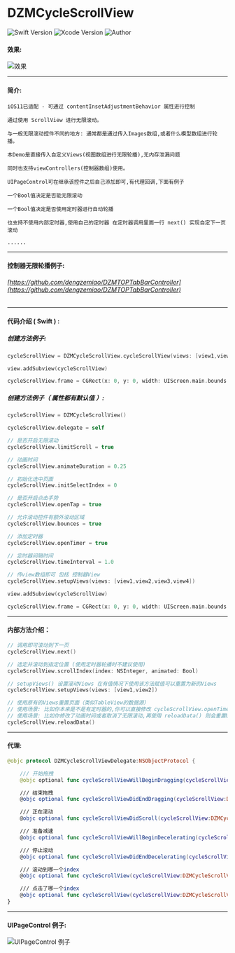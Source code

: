 # DZMCycleScrollView

![Swift Version](https://img.shields.io/badge/Swift-3.x-orange.svg)
![Xcode Version](https://img.shields.io/badge/Xcode-8.2.1-orange.svg)
![Author](https://img.shields.io/badge/Author-DZM-blue.svg)

#### 效果:
![效果](icon0.gif)

***
#### 简介:

    iOS11已适配 - 可通过 contentInsetAdjustmentBehavior 属性进行控制

    通过使用 ScrollView 进行无限滚动。
    
    与一般无限滚动控件不同的地方: 通常都是通过传入Images数组,或者什么模型数组进行轮播。
    
    本Demo是直接传入自定义Views(视图数组进行无限轮播),无内存泄漏问题
    
    同时也支持viewControllers(控制器数组)使用。
    
    UIPageControl可在继承该控件之后自己添加即可,有代理回调,下面有例子
    
    一个Bool值决定是否能无限滚动
    
    一个Bool值决定是否使用定时器进行自动轮播
    
    也支持不使用内部定时器,使用自己的定时器 在定时器调用里面一行 next() 实现自定下一页滚动
    
    ......
    
***
#### 控制器无限轮播例子:
###### [https://github.com/dengzemiao/DZMTOPTabBarController](https://github.com/dengzemiao/DZMTOPTabBarController)

***
#### 代码介绍 ( Swift ) :

##### 创建方法例子:

```Swift
cycleScrollView = DZMCycleScrollView.cycleScrollView(views: [view1,view2,view3,view4],limitScroll: true, delegate:self)

view.addSubview(cycleScrollView)

cycleScrollView.frame = CGRect(x: 0, y: 0, width: UIScreen.main.bounds.size.width, height: 100)
```

##### 创建方法例子（ 属性都有默认值 ）:

```Swift
cycleScrollView = DZMCycleScrollView()

cycleScrollView.delegate = self

// 是否开启无限滚动
cycleScrollView.limitScroll = true

// 动画时间
cycleScrollView.animateDuration = 0.25

// 初始化选中页面
cycleScrollView.initSelectIndex = 0

// 是否开启点击手势
cycleScrollView.openTap = true

// 允许滚动控件有额外滚动区域
cycleScrollView.bounces = true

// 添加定时器
cycleScrollView.openTimer = true

// 定时器间隔时间
cycleScrollView.timeInterval = 1.0

// 传view数组即可 包括 控制器View
cycleScrollView.setupViews(views: [view1,view2,view3,view4])

view.addSubview(cycleScrollView)

cycleScrollView.frame = CGRect(x: 0, y: 0, width: UIScreen.main.bounds.size.width, height: 100)
```

***
#### 内部方法介绍：
```Swift
// 调用即可滚动到下一页
cycleScrollView.next()

// 选定并滚动到指定位置 (使用定时器轮播时不建议使用)
cycleScrollView.scrollIndex(index: NSInteger, animated: Bool)

// setupViews() 设置滚动Views 在有值情况下使用该方法赋值可以重置为新的Views
cycleScrollView.setupViews(views: [view1,view2])

// 使用原有的Views重置页面（类似TableView的数据源）
// 使用场景: 比如你本来是不是有定时器的,你可以直接修改 cycleScrollView.openTimer = true ,再使用 reloadData() 则会重置UI
// 使用场景: 比如你修改了动画时间或者取消了无限滚动,再使用 reloadData() 则会重置UI
cycleScrollView.reloadData()
```

***
#### 代理:
```Swift
@objc protocol DZMCycleScrollViewDelegate:NSObjectProtocol {

    /// 开始拖拽
    @objc optional func cycleScrollViewWillBeginDragging(cycleScrollView:DZMCycleScrollView)

    /// 结束拖拽
    @objc optional func cycleScrollViewDidEndDragging(cycleScrollView:DZMCycleScrollView)

    /// 正在滚动
    @objc optional func cycleScrollViewDidScroll(cycleScrollView:DZMCycleScrollView)

    /// 准备减速
    @objc optional func cycleScrollViewWillBeginDecelerating(cycleScrollView:DZMCycleScrollView)

    /// 停止滚动
    @objc optional func cycleScrollViewDidEndDecelerating(cycleScrollView:DZMCycleScrollView)

    /// 滚动到哪一个index
    @objc optional func cycleScrollView(cycleScrollView:DZMCycleScrollView,scrollToIndex index:NSInteger)

    /// 点击了哪一个index
    @objc optional func cycleScrollView(cycleScrollView:DZMCycleScrollView,touchToIndex index:NSInteger)
}
```

***
#### UIPageControl 例子:
![UIPageControl 例子](icon3.png)
